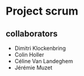 # Project scrum

## collaborators

- Dimitri Klockenbring
- Colin Holler
- Céline Van Landeghem
- Jérémie Muzet